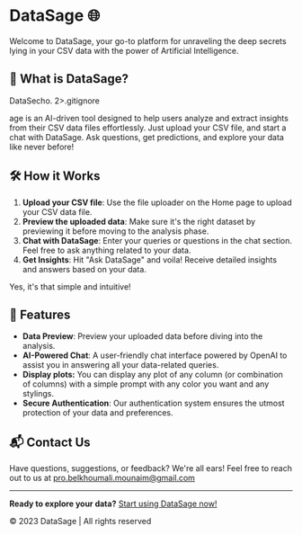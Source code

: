# DataSage 🌐

Welcome to DataSage, your go-to platform for unraveling the deep secrets lying in your CSV data with the power of Artificial Intelligence.

## 🤔 What is DataSage?

DataSecho. 2>.gitignore

age is an AI-driven tool designed to help users analyze and extract insights from their CSV data files effortlessly. Just upload your CSV file, and start a chat with DataSage. Ask questions, get predictions, and explore your data like never before!

## 🛠 How it Works

1. **Upload your CSV file**: Use the file uploader on the Home page to upload your CSV data file.
2. **Preview the uploaded data**: Make sure it's the right dataset by previewing it before moving to the analysis phase.
3. **Chat with DataSage**: Enter your queries or questions in the chat section. Feel free to ask anything related to your data.
4. **Get Insights**: Hit "Ask DataSage" and voila! Receive detailed insights and answers based on your data.

Yes, it's that simple and intuitive!

## 🌟 Features

- **Data Preview**: Preview your uploaded data before diving into the analysis.
- **AI-Powered Chat**: A user-friendly chat interface powered by OpenAI to assist you in answering all your data-related queries.
- **Display plots:** You can display any plot of any column (or combination of columns) with a simple prompt with any color you want and any stylings.
- **Secure Authentication**: Our authentication system ensures the utmost protection of your data and preferences.

## 📬 Contact Us

Have questions, suggestions, or feedback? We're all ears! Feel free to reach out to us at pro.belkhoumali.mounaim@gmail.com


---

**Ready to explore your data?** [Start using DataSage now!](link-to-your-app)

© 2023 DataSage | All rights reserved
